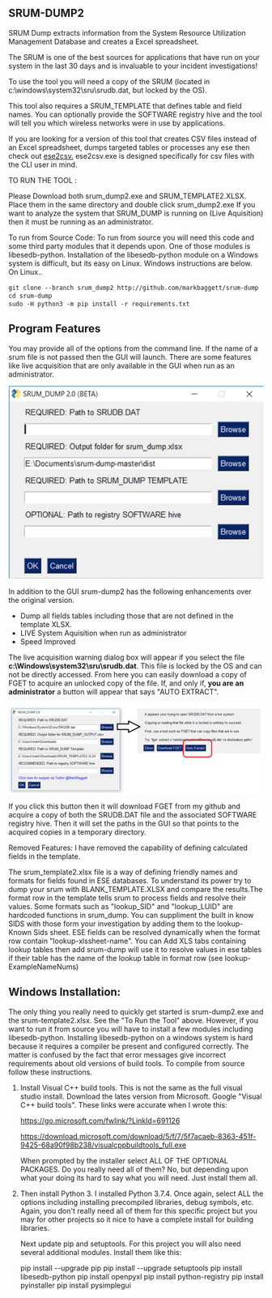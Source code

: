 ## SRUM-DUMP2


SRUM Dump extracts information from the System Resource Utilization Management Database and creates a Excel spreadsheet. 

The SRUM is one of the best sources for applications that have run on your system in the last 30 days and is invaluable to your incident investigations! 

To use the tool you will need a copy of the SRUM (located in c:\windows\system32\sru\srudb.dat, but locked by the OS).

This tool also requires a SRUM_TEMPLATE that defines table and field names. You can optionally provide the SOFTWARE registry hive and the tool will tell you which wireless networks were in use by applications.

If you are looking for a version of this tool that creates CSV files instead of an Excel spreadsheet, dumps targeted tables or processes any ese then check out [ese2csv.](https://github.com/MarkBaggett/ese-analyst)  ese2csv.exe is designed specifically for csv files with the CLI user in mind.

TO RUN THE TOOL :

Please Download both srum_dump2.exe and SRUM_TEMPLATE2.XLSX. Place them in the same directory and double click srum_dump2.exe
If you want to analyze the system that SRUM_DUMP is running on (Live Aquisition) then it must be running as an administrator. 


To run from Source Code:
To run from source you will need this code and some third party modules that it depends upon. One of those modules is libesedb-python. Installation of the libesedb-python module on a Windows system is difficult, but its easy on Linux. Windows instructions are below.  On Linux..

    git clone --branch srum_dump2 http://github.com/markbaggett/srum-dump
    cd srum-dump
    sudo -H python3 -m pip install -r requirements.txt


## Program Features

You may provide all of the options from the command line. If the name of a srum file is not passed then the GUI will launch.  There are some features like live acquisition that are only available in the GUI when run as an administrator.

![SRUM-DUMP GUI](srum_dump2.jpg)

In addition to the GUI srum-dump2 has the following enhancements over the original version.

 - Dump all fields tables including those that are not defined in the
   template XLSX.
 - LIVE System Aquisition when run as administrator
 - Speed Improved

The live acquisition warning dialog box will appear if you select the file **c:\Windows\system32\sru\srudb.dat**.  This file is locked by the OS and can not be directly accessed. From here you can easily download a copy of FGET to acquire an unlocked copy of the file. If, and only if, **you are an administrator** a button will appear that says "AUTO EXTRACT".  

![acquisition](srum_live_acquisition.jpg)

If you click this button then it will download FGET from my github and acquire a copy of both the SRUDB.DAT file and the associated SOFTWARE registry hive. Then it will set the paths in the GUI so that points to the acquired copies in a temporary directory.

Removed Features: 
I have removed the capability of defining calculated fields in the template.

The srum_template2.xlsx file is a way of defining friendly names and formats for fields found in ESE databases. To understand its power try to dump your srum with BLANK_TEMPLATE.XLSX and compare the results.The format row in the template tells srum to process fields and resolve their values. Some formats such as "lookup_SID" and "lookup_LUID" are hardcoded functions in srum_dump. You can suppliment the built in know SIDS with those form your investigation by adding them to the lookup-Known Sids sheet. ESE fields can be resolved dynamically when the format row contain "lookup-xlssheet-name".  You can Add XLS tabs containing lookup tables then add srum-dump will use it to resolve values in ese tables if their table has the name of the lookup table in format row (see lookup-ExampleNameNums) 

## Windows Installation:

The only thing you really need to quickly get started is srum-dump2.exe and the srum-template2.xlsx.  See the "To Run the Tool" above.   However, if you want to run it from source you will have to install a few modules including libesedb-python. Installing libesedb-python on a windows system is hard because it requires a compiler be present and configured correctly. The matter is confused by the fact that error messages give incorrect requirements about old versions of build tools. To compile from source follow these instructions.

 1. Install Visual C++ build tools. This is not the same as the full
    visual studio install. Download the lates version from Microsoft. 
    Google "Visual C++ build tools". These links were accurate when I
    wrote this:
    
    https://go.microsoft.com/fwlink/?LinkId=691126
    
    https://download.microsoft.com/download/5/f/7/5f7acaeb-8363-451f-9425-68a90f98b238/visualcppbuildtools_full.exe
    
    When prompted by the installer select ALL OF THE OPTIONAL PACKAGES.
    Do you really need all of them? No, but depending upon what your
    doing its hard to say what you will need. Just install them all.
    
 2. Then install Python 3.  I installed Python 3.7.4.  Once again,
    select ALL the options including installing precompiled libraries,
    debug symbols, etc.  Again, you don't really need all of them for
    this specific project but you may for other projects so it nice to
    have a complete install for building libraries.
    
    Next update pip and setuptools. For this project you will also need
    several additional modules.  Install them like this: 
    
    pip install --upgrade pip 
    pip install --upgrade setuptools pip
    install libesedb-python 
    pip install openpyxl 
    pip install python-registry 
    pip install pyinstaller 
    pip install pysimplegui


